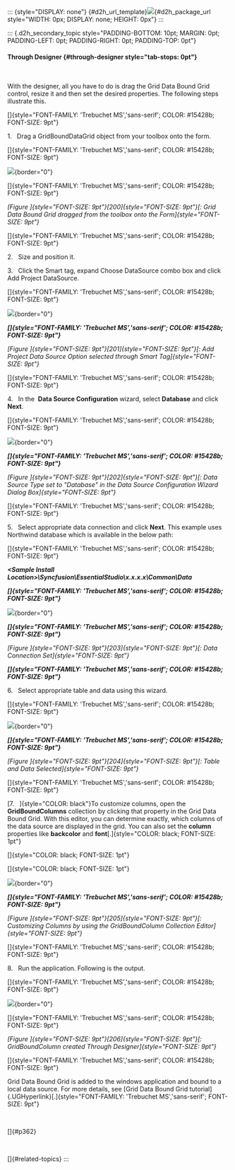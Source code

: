 ::: {style="DISPLAY: none"}
[](ms-xhelp:///?Id=d2h_url_template){#d2h_url_template}![](!package_url!){#d2h_package_url style="WIDTH: 0px; DISPLAY: none; HEIGHT: 0px"}
:::

::: {.d2h_secondary_topic style="PADDING-BOTTOM: 10pt; MARGIN: 0pt; PADDING-LEFT: 0pt; PADDING-RIGHT: 0pt; PADDING-TOP: 0pt"}
#### Through Designer {#through-designer style="tab-stops: 0pt"}

 

With the designer, all you have to do is drag the Grid Data Bound Grid control, resize it and then set the desired properties. The following steps illustrate this.

[]{style="FONT-FAMILY: 'Trebuchet MS','sans-serif'; COLOR: #15428b; FONT-SIZE: 9pt"} 

1.   Drag a GridBoundDataGrid object from your toolbox onto the form.

[]{style="FONT-FAMILY: 'Trebuchet MS','sans-serif'; COLOR: #15428b; FONT-SIZE: 9pt"} 

![](ImagesExt/image91_262.jpg){border="0"}

[]{style="FONT-FAMILY: 'Trebuchet MS','sans-serif'; COLOR: #15428b; FONT-SIZE: 9pt"} 

*[Figure ]{style="FONT-SIZE: 9pt"}[200]{style="FONT-SIZE: 9pt"}[: Grid Data Bound Grid dragged from the toolbox onto the Form]{style="FONT-SIZE: 9pt"}*

[]{style="FONT-FAMILY: 'Trebuchet MS','sans-serif'; COLOR: #15428b; FONT-SIZE: 9pt"} 

2.   Size and position it.

3.   Click the Smart tag, expand Choose DataSource combo box and click Add Project DataSource.

[]{style="FONT-FAMILY: 'Trebuchet MS','sans-serif'; COLOR: #15428b; FONT-SIZE: 9pt"} 

![](ImagesExt/image91_263.jpg){border="0"}

***[]{style="FONT-FAMILY: 'Trebuchet MS','sans-serif'; COLOR: #15428b; FONT-SIZE: 9pt"}*** 

*[Figure ]{style="FONT-SIZE: 9pt"}[201]{style="FONT-SIZE: 9pt"}[: Add Project Data Source Option selected through Smart Tag]{style="FONT-SIZE: 9pt"}*

[]{style="FONT-FAMILY: 'Trebuchet MS','sans-serif'; COLOR: #15428b; FONT-SIZE: 9pt"} 

4.   In the  **Data Source Configuration** wizard, select **Database** and click **Next**.

[]{style="FONT-FAMILY: 'Trebuchet MS','sans-serif'; COLOR: #15428b; FONT-SIZE: 9pt"} 

![](ImagesExt/image91_264.jpg){border="0"}

***[]{style="FONT-FAMILY: 'Trebuchet MS','sans-serif'; COLOR: #15428b; FONT-SIZE: 9pt"}*** 

*[Figure ]{style="FONT-SIZE: 9pt"}[202]{style="FONT-SIZE: 9pt"}[: Data Source Type set to \"Database\" in the Data Source Configuration Wizard Dialog Box]{style="FONT-SIZE: 9pt"}*

[]{style="FONT-FAMILY: 'Trebuchet MS','sans-serif'; COLOR: #15428b; FONT-SIZE: 9pt"} 

5.   Select appropriate data connection and click **Next**. This example uses Northwind database which is available in the below path:

[]{style="FONT-FAMILY: 'Trebuchet MS','sans-serif'; COLOR: #15428b; FONT-SIZE: 9pt"} 

***\<Sample Install Location\>\\Syncfusion\\EssentialStudio\\x.x.x.x\\Common\\Data***

***[]{style="FONT-FAMILY: 'Trebuchet MS','sans-serif'; COLOR: #15428b; FONT-SIZE: 9pt"}*** 

![](ImagesExt/image91_265.jpg){border="0"}

***[]{style="FONT-FAMILY: 'Trebuchet MS','sans-serif'; COLOR: #15428b; FONT-SIZE: 9pt"}*** 

*[Figure ]{style="FONT-SIZE: 9pt"}[203]{style="FONT-SIZE: 9pt"}[: Data Connection Set]{style="FONT-SIZE: 9pt"}*

***[]{style="FONT-FAMILY: 'Trebuchet MS','sans-serif'; COLOR: #15428b; FONT-SIZE: 9pt"}*** 

6.   Select appropriate table and data using this wizard.

[]{style="FONT-FAMILY: 'Trebuchet MS','sans-serif'; COLOR: #15428b; FONT-SIZE: 9pt"} 

![](ImagesExt/image91_266.jpg){border="0"}

***[]{style="FONT-FAMILY: 'Trebuchet MS','sans-serif'; COLOR: #15428b; FONT-SIZE: 9pt"}*** 

*[Figure ]{style="FONT-SIZE: 9pt"}[204]{style="FONT-SIZE: 9pt"}[: Table and Data Selected]{style="FONT-SIZE: 9pt"}*

[]{style="FONT-FAMILY: 'Trebuchet MS','sans-serif'; COLOR: #15428b; FONT-SIZE: 9pt"} 

[7.   ]{style="COLOR: black"}To customize columns, open the **GridBoundColumns** collection by clicking that property in the Grid Data Bound Grid. With this editor, you can determine exactly, which columns of the data source are displayed in the grid. You can also set the **column** properties like **backcolor** and **font**[.]{style="COLOR: black; FONT-SIZE: 1pt"}

[]{style="COLOR: black; FONT-SIZE: 1pt"} 

[]{style="COLOR: black; FONT-SIZE: 1pt"} 

![](ImagesExt/image91_267.jpg){border="0"}

***[]{style="FONT-FAMILY: 'Trebuchet MS','sans-serif'; COLOR: #15428b; FONT-SIZE: 9pt"}*** 

*[Figure ]{style="FONT-SIZE: 9pt"}[205]{style="FONT-SIZE: 9pt"}[: Customizing Columns by using the GridBoundColumn Collection Editor]{style="FONT-SIZE: 9pt"}*

[]{style="FONT-FAMILY: 'Trebuchet MS','sans-serif'; COLOR: #15428b; FONT-SIZE: 9pt"} 

8.   Run the application. Following is the output.

[]{style="FONT-FAMILY: 'Trebuchet MS','sans-serif'; COLOR: #15428b; FONT-SIZE: 9pt"} 

![](ImagesExt/image91_268.jpg){border="0"}

[]{style="FONT-FAMILY: 'Trebuchet MS','sans-serif'; COLOR: #15428b; FONT-SIZE: 9pt"} 

*[Figure ]{style="FONT-SIZE: 9pt"}[206]{style="FONT-SIZE: 9pt"}[: GridBoundColumn created Through Designer]{style="FONT-SIZE: 9pt"}*

[]{style="FONT-FAMILY: 'Trebuchet MS','sans-serif'; COLOR: #15428b; FONT-SIZE: 9pt"} 

Grid Data Bound Grid is added to the windows application and bound to a local data source. For more details, see [Grid Data Bound Grid tutorial]{.UGHyperlink}[.]{style="FONT-FAMILY: 'Trebuchet MS','sans-serif'; FONT-SIZE: 9pt"}

 

[]{#p362} 

 

[]{#related-topics}
:::
